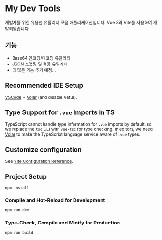 # My Dev Tools

개발자를 위한 유용한 유틸리티 모음 애플리케이션입니다. Vue 3와 Vite를 사용하여 개발되었습니다.

## 기능

- Base64 인코딩/디코딩 유틸리티
- JSON 포맷팅 및 검증 유틸리티
- 더 많은 기능 추가 예정...

## Recommended IDE Setup

[VSCode](https://code.visualstudio.com/) + [Volar](https://marketplace.visualstudio.com/items?itemName=Vue.volar) (and disable Vetur).

## Type Support for `.vue` Imports in TS

TypeScript cannot handle type information for `.vue` imports by default, so we replace the `tsc` CLI with `vue-tsc` for type checking. In editors, we need [Volar](https://marketplace.visualstudio.com/items?itemName=Vue.volar) to make the TypeScript language service aware of `.vue` types.

## Customize configuration

See [Vite Configuration Reference](https://vite.dev/config/).

## Project Setup

```sh
npm install
```

### Compile and Hot-Reload for Development

```sh
npm run dev
```

### Type-Check, Compile and Minify for Production

```sh
npm run build
```
